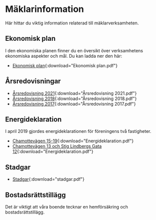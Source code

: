 # Mäklarinformation

Här hittar du viktig information relaterad till mäklarverksamheten.

## Ekonomisk plan

I den ekonomiska planen finner du en översikt över verksamhetens ekonomiska
aspekter och mål. Du kan ladda ner den här:

- [Ekonomisk plan](filer/ekonomisk_plan.pdf){:download="Ekonomisk plan.pdf"}

## Årsredovisningar

- [Årsredovisning 2021](filer/arsredovisning_2021.pdf){:download="Årsredovisning 2021.pdf"}
- [Årsredovisning 2018](filer/arsredovisning_2018.pdf){:download="Årsredovisning 2018.pdf"}
- [Årsredovisning 2017](filer/arsredovisning_2017.pdf){:download="Årsredovisning 2017.pdf"}

## Energideklaration

I april 2019 gjordes energideklarationen för föreningens två fastigheter.

- [Chamottevägen 15-19](filer/926268-deklaration.pdf){:download="Energideklaration.pdf"}
- [Chamottevägen 13 och Stig Lindbergs Gata
  12](filer/926274-deklaration.pdf){:download="Energideklaration.pdf"}

## Stadgar

- [Stadgar](filer/stadgar.pdf){:download="stadgar.pdf"}

## Bostadsrättstillägg

Det är viktigt att våra boende tecknar en hemförsäkring och
bostadsrättstillägg.
